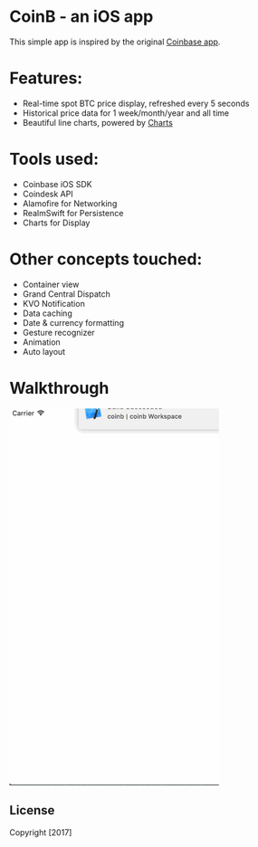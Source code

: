 # CoinB - an iOS app

This simple app is inspired by the original [Coinbase app](https://itunes.apple.com/us/app/coinbase-bitcoin-ethereum-wallet/id886427730).

# Features:
- Real-time spot BTC price display, refreshed every 5 seconds
- Historical price data for 1 week/month/year and all time
- Beautiful line charts, powered by [Charts](https://github.com/danielgindi/Charts)

# Tools used:
- Coinbase iOS SDK
- Coindesk API
- Alamofire for Networking
- RealmSwift for Persistence
- Charts for Display

# Other concepts touched:
- Container view
- Grand Central Dispatch
- KVO Notification
- Data caching
- Date & currency formatting
- Gesture recognizer
- Animation
- Auto layout

# Walkthrough

![Video Walkthrough](coinb_app.gif "Video Walkthrough")

## License

Copyright [2017]
